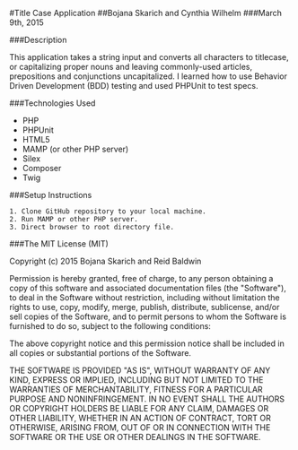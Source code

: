 #Title Case Application
##Bojana Skarich and Cynthia Wilhelm
###March 9th, 2015

###Description

This application takes a string input and converts all characters to titlecase, or capitalizing proper nouns and leaving commonly-used articles, prepositions and conjunctions uncapitalized. I learned how to use Behavior Driven Development (BDD) testing and used PHPUnit to test specs. 

###Technologies Used

* PHP 
* PHPUnit
* HTML5 
* MAMP (or other PHP server) 
* Silex 
* Composer 
* Twig

###Setup Instructions

    1. Clone GitHub repository to your local machine.
    2. Run MAMP or other PHP server.
    3. Direct browser to root directory file.


###The MIT License (MIT)

Copyright (c) 2015 Bojana Skarich and Reid Baldwin

Permission is hereby granted, free of charge, to any person obtaining a copy of this software and associated documentation files (the "Software"), to deal in the Software without restriction, including without limitation the rights to use, copy, modify, merge, publish, distribute, sublicense, and/or sell copies of the Software, and to permit persons to whom the Software is furnished to do so, subject to the following conditions:

The above copyright notice and this permission notice shall be included in all copies or substantial portions of the Software.

THE SOFTWARE IS PROVIDED "AS IS", WITHOUT WARRANTY OF ANY KIND, EXPRESS OR IMPLIED, INCLUDING BUT NOT LIMITED TO THE WARRANTIES OF MERCHANTABILITY, FITNESS FOR A PARTICULAR PURPOSE AND NONINFRINGEMENT. IN NO EVENT SHALL THE AUTHORS OR COPYRIGHT HOLDERS BE LIABLE FOR ANY CLAIM, DAMAGES OR OTHER LIABILITY, WHETHER IN AN ACTION OF CONTRACT, TORT OR OTHERWISE, ARISING FROM, OUT OF OR IN CONNECTION WITH THE SOFTWARE OR THE USE OR OTHER DEALINGS IN THE SOFTWARE.

